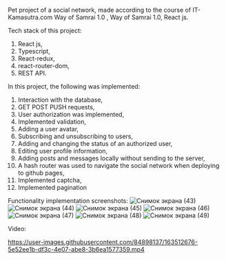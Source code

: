 Pet project of a social network, made according to the course of IT-Kamasutra.com Way of Samrai 1.0 , Way of Samrai 1.0, React js.

Tech stack of this project: 
1. React js, 
2. Typescript,
3. React-redux, 
4. react-router-dom, 
5. REST API. 

In this project, the following was implemented: 
1. Interaction with the database, 
2. GET POST PUSH requests, 
3. User authorization was implemented, 
4. Implemented validation, 
5. Adding a user avatar, 
6. Subscribing and unsubscribing to users, 
7. Adding and changing the status of an authorized user, 
8. Editing user profile information, 
9. Adding posts and messages locally without sending to the server, 
10. A hash router was used to navigate the social network when deploying to github pages,
11. Implemented captcha,
12. Implemented pagination

Functionality implementation screenshots:
![Снимок экрана (43)](https://user-images.githubusercontent.com/84898137/163510166-c1b5339f-a246-4247-9455-8f5cba276e8b.png)
![Снимок экрана (44)](https://user-images.githubusercontent.com/84898137/163510172-ab4904f1-fbca-4770-a6f6-937d7af55fdb.png)
![Снимок экрана (45)](https://user-images.githubusercontent.com/84898137/163510175-a60f8105-b9d1-4d8e-adf4-ad9e4af8f83e.png)
![Снимок экрана (46)](https://user-images.githubusercontent.com/84898137/163510178-05cc5228-6b2b-4666-a699-763472fbe1e7.png)
![Снимок экрана (47)](https://user-images.githubusercontent.com/84898137/163510181-567a58a9-6a1f-472d-b4d2-98c66e93251b.png)
![Снимок экрана (48)](https://user-images.githubusercontent.com/84898137/163510183-f68ee47c-c2b3-4f09-9565-6ee7ba607d86.png)
![Снимок экрана (49)](https://user-images.githubusercontent.com/84898137/163510187-28bc8d27-eb64-47e9-b620-a8238d6b5888.png)


Video:

https://user-images.githubusercontent.com/84898137/163512676-5e52ee1b-df3c-4e07-abe8-3b6ea1577359.mp4


